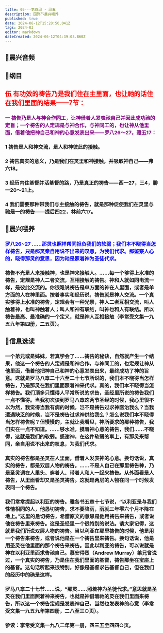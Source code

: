 ```yaml
---
title: 05---第四周 · 周五
description: 国殇节晨兴喂养
published: true
date: 2024-06-12T15:20:50.041Z
tags: 2024-03
editor: markdown
dateCreated: 2024-06-12T04:39:03.860Z
---
```


## 🎵晨兴音频

## 📖纲目

## <font color=red>伍    有功效的祷告乃是我们住在主里面，也让祂的话住在我们里面的结果——7节：</font>

### <font color=purple>一    祷告乃是人与神合作同工，让神借着人发表祂自己并因此成功祂的定旨；一个祷告的人定规是与神合作，与神同工的，也让神从他里面，借着他把神自己和神的心意发表出来——罗八26～27，雅五17：</font>

### 1    祷告是人和神交流，是人和神彼此的接触。

### 2    祷告真实的意义，乃是我们在灵里和神接触，并吸取神自己——弗六18。

### 3    经历内住基督并活基督的路，乃是真正的祷告——西一27，三4，腓一20～21上。

### 4    我们需要那种带我们与主接触的祷告，就是那种促使我们在灵里与祂是一的祷告——提后四22，林前六17。

## 📖晨兴喂养

### <font color=blue>罗八26~27    ……那灵也照样帮同担负我们的软弱；我们本不晓得当怎样祷告，只是那灵亲自用说不出来的叹息，为我们代求。那鉴察人心的，晓得那灵的意思，因为祂是照着神为圣徒代求。</font>
### 祷告不光是人来接触神，也是神来接触人。……每一个够得上水准的祷告，定规是神人二者交流，互相接触的祷告。神和人就如同电流一样，是彼此交流的。你很难说祷告是单方面的神在人里面，或者是单方面的人在神里面。按着事实和经历说，祷告就是神人交流。一个真实够得上水准的祷告，定规会有一种光景，神人二者互相交流，叫人触着神，也叫神触着人；叫人和神有联结，叫神也和人有联结。所以祷告最高、最准确的一个定义，就是神人互相接触（李常受文集一九五九年第四册，二五页）。

## 📖信息选读

### 一个弟兄或是姊妹，若真学会了……祷告的秘诀，自然就产生一个结果，他这一个祷告的人定规是和神合作，与神同工的，也定规让神从他里面，借着他把神自己和神的心意发表出来，最终成功了神的旨意。这就是罗马八章二十六至二十七节所说的，我们本不晓得当怎样祷告，乃是那灵在我们里面照着神来代求。真的，我们本不晓得当怎样祷告。我们顶多只懂得人平常所说的求告，圣经里所说的祷告我们一点不懂得。当我初次读到罗马八章这两节圣经的时候，我心里很不以为然，我觉得当我有病的时候，岂不是祷告过求神医治我么？当我遭遇缺乏的时候，岂不是祷告过求神供给我么？怎么说我们本不晓得当怎样祷告呢？但慢慢的，主就让我看见，神所要求的那种祷告，我们实在一点不知道。……够水准，摸着神心意的祷告，我们……不晓得，这就是我们的软弱。感谢神，在这件软弱的事上，有那灵来帮同，亲自用说不出来的叹息，为我们代求。

### 真实的祷告都是圣灵在人里面，借着人发表神的心意。换句话说，真实的祷告，都是双层人物的祷告。……不是人自己在那里祷告神，乃是圣灵调在人里头、穿着人、带着人和人一起来祷告。从外面看是人祷告，从里面看却又是圣灵祷告。这就是两层的人物在同一个时候发表同一个祷告。

### 我们常常提起以利亚的祷告。雅各书五章十七节说，“以利亚是与我们性情相同的人，他恳切祷告，求不要降雨，雨就三年零六个月不降在地上。”这里的恳切祷告，希腊原文的意思是他用祷告来祷告，或者说他在祷告里来祷告。这是圣经里一个很特别的说法。请大家记得，这就是我们所说双层人物的祷告。当以利亚在那里祷告的时候，他是用一个祷告来祷告，或者说他是在一个祷告里来祷告。换句话说，他是用圣灵在他里面的那个祷告来祷告。因此以利亚的祷告，可以说就是神在以利亚里面求告祂自己。慕安得烈（Andrew Murray）弟兄曾说过，一个真实的祷告，乃是住在我们里面的基督，祷告那坐在宝座上的基督。这句话听起来很特别，好像是基督求告基督自己，但在我们的经历中的确是这样。

### 罗马八章二十七节……说，“那灵……照着神为圣徒代求。”意思就是圣灵在我们里面照着神来祷告，也就是神借着祂的灵在我们里面来祷告，所以这一个祷告定规是发表神自己，当然也发表神的心意（李常受文集一九五九年第四册，二八至三○页）。

### 参读：李常受文集一九八二年第一册，四三五至四四○页。
<!-- Google tag (gtag.js) -->
<script async src="https://www.googletagmanager.com/gtag/js?id=G-1P8709Z16T"></script>
<script>
  window.dataLayer = window.dataLayer || [];
  function gtag(){dataLayer.push(arguments);}
  gtag('js', new Date());

  gtag('config', 'G-1P8709Z16T');
</script>